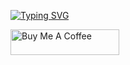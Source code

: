 [![Typing SVG](https://readme-typing-svg.demolab.com/?lines=First+line+of+text;Second+line+of+text)](https://git.io/typing-svg)


<a href="https://www.buymeacoffee.com/vnavaneeth" target="_blank"><img src="https://cdn.buymeacoffee.com/buttons/default-orange.png" alt="Buy Me A Coffee" height="41" width="174"></a>
